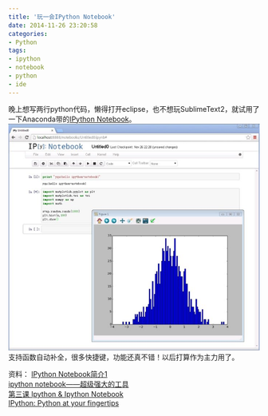 ```yaml
---
title: '玩一会IPython Notebook'
date: 2014-11-26 23:20:58
categories: 
- Python
tags: 
- ipython
- notebook
- python
- ide
---
```

晚上想写两行python代码，懒得打开eclipse，也不想玩SublimeText2，就试用了一下Anaconda带的[IPython Notebook](http://ipython.org/notebook.html)。
![玩一会IPython Notebook](/images/2014/11/0026uWfMgy6NVcZebwYc8.jpg)
支持函数自动补全，很多快捷键，功能还真不错！以后打算作为主力用了。

资料：
[IPython Notebook简介1](http://blog.chinaunix.net/uid-23100982-id-3419066.html)  
[ipython notebook——超级强大的工具](http://www.shahuwang.com/2012/05/09/ipython-notebook-%E8%B6%85%E7%BA%A7%E5%BC%BA%E5%A4%A7%E7%9A%84%E5%B7%A5%E5%85%B7.html)  
[第三课 Ipython & Ipython Notebook](http://phylab.fudan.edu.cn/doku.php?id=course:python:lesson3)  
[IPython: Python at your fingertips](http://phylab.fudan.edu.cn/lib/exe/fetch.php?media=course:python:1203_ipython_pycon.pdf)  